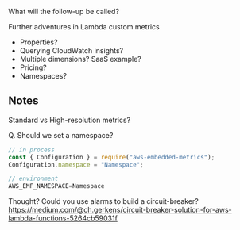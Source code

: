 
What will the follow-up be called?

Further adventures in Lambda custom metrics

- Properties?
- Querying CloudWatch insights?
- Multiple dimensions? SaaS example?
- Pricing?
- Namespaces?


## Notes

Standard vs High-resolution metrics?

Q. Should we set a namespace?

```TypeScript
// in process
const { Configuration } = require("aws-embedded-metrics");
Configuration.namespace = "Namespace";

// environment
AWS_EMF_NAMESPACE=Namespace
```

Thought? Could you use alarms to build a circuit-breaker?
https://medium.com/@ch.gerkens/circuit-breaker-solution-for-aws-lambda-functions-5264cb59031f
